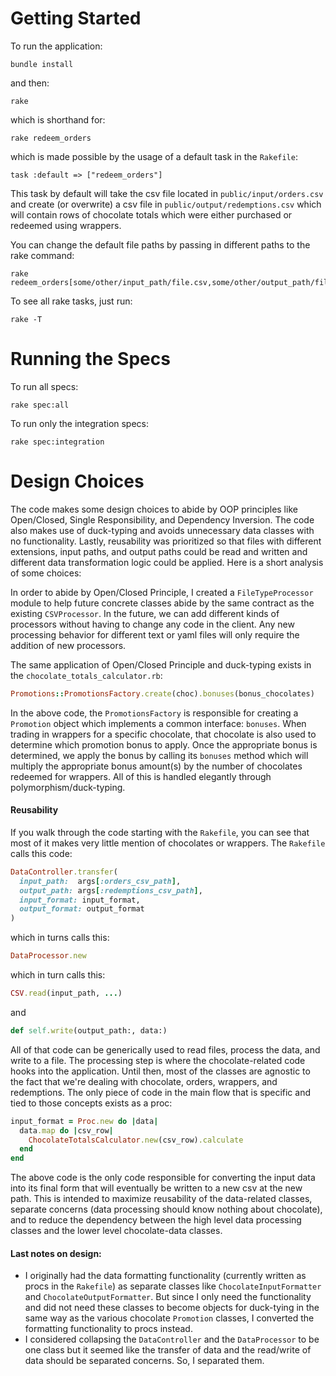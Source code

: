 # Getting Started

To run the application:

```
bundle install
```

and then:

```
rake
```

which is shorthand for:

```
rake redeem_orders
```

which is made possible by the usage of a default task in the `Rakefile`:
 
```
task :default => ["redeem_orders"]
```

This task by default will take the csv file located in `public/input/orders.csv` and create (or overwrite) a csv file in `public/output/redemptions.csv` which will contain rows of chocolate totals which were either purchased or redeemed using wrappers. 
 
You can change the default file paths by passing in different paths to the rake command:

```
rake redeem_orders[some/other/input_path/file.csv,some/other/output_path/file.csv]
```

To see all rake tasks, just run:

```
rake -T
```

# Running the Specs
To run all specs:
```
rake spec:all
```

To run only the integration specs:
```
rake spec:integration
```

# Design Choices

The code makes some design choices to abide by OOP principles like Open/Closed, Single Responsibility, and Dependency Inversion. The code also makes use of duck-typing and avoids unnecessary data classes with no functionality. Lastly, reusability was prioritized so that files with different extensions, input paths, and output paths could be read and written and different data transformation logic could be applied. Here is a short analysis of some choices:

In order to abide by Open/Closed Principle, I created a `FileTypeProcessor` module to help future concrete classes abide by the same contract as the existing `CSVProcessor`. In the future, we can add different kinds of processors without having to change any code in the client. Any new processing behavior for different text or yaml files will only require the addition of new processors.

The same application of Open/Closed Principle and duck-typing exists in the `chocolate_totals_calculator.rb`:

```ruby
Promotions::PromotionsFactory.create(choc).bonuses(bonus_chocolates)
```

In the above code, the `PromotionsFactory` is responsible for creating a `Promotion` object which implements a common interface: `bonuses`. When trading in wrappers for a specific chocolate, that chocolate is also used to determine which promotion bonus to apply. Once the appropriate bonus is determined, we apply the bonus by calling its `bonuses` method which will multiply the appropriate bonus amount(s) by the number of chocolates redeemed for wrappers. All of this is handled elegantly through polymorphism/duck-typing.

#### Reusability
If you walk through the code starting with the `Rakefile`, you can see that most of it makes very little mention of chocolates or wrappers. The `Rakefile` calls this code:

```ruby
DataController.transfer(
  input_path:  args[:orders_csv_path],
  output_path: args[:redemptions_csv_path],
  input_format: input_format,
  output_format: output_format
)
```

which in turns calls this:

```ruby
DataProcessor.new
```

which in turn calls this:

```ruby
CSV.read(input_path, ...)
```

and

```ruby
def self.write(output_path:, data:)
```

All of that code can be generically used to read files, process the data, and write to a file. The processing step is where the chocolate-related code hooks into the application. Until then, most of the classes are  agnostic to the fact that we're dealing with chocolate, orders, wrappers, and redemptions. The only piece of code in the main flow that is specific and tied to those concepts exists as a proc: 

```ruby
input_format = Proc.new do |data|
  data.map do |csv_row|
    ChocolateTotalsCalculator.new(csv_row).calculate
  end
end
```

The above code is the only code responsible for converting the input data into its final form that will eventually be written to a new csv at the new path. This is intended to maximize reusability of the data-related classes, separate concerns (data processing should know nothing about chocolate), and to reduce the dependency between the high level data processing classes and the lower level chocolate-data classes.

#### Last notes on design:
- I originally had the data formatting functionality (currently written as procs in the `Rakefile`) as separate classes like `ChocolateInputFormatter` and  `ChocolateOutputFormatter`. But since I only need the functionality and did not need these classes to become objects for duck-tying in the same way as the various chocolate `Promotion` classes, I converted the formatting functionality to procs instead.
- I considered collapsing the `DataController` and the `DataProcessor` to be one class but it seemed like the transfer of data and the read/write of data should be separated concerns. So, I separated them. 